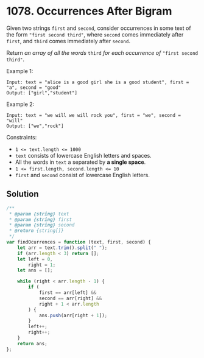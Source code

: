 # 1078. Occurrences After Bigram

Given two strings `first` and `second`, consider occurrences in some text of the form `"first second third"`, where `second` comes immediately after `first`, and `third` comes immediately after `second`.

Return _an array of all the words_ `third` _for each occurrence of_ `"first second third"`.

Example 1:

```
Input: text = "alice is a good girl she is a good student", first = "a", second = "good"
Output: ["girl","student"]
```

Example 2:

```
Input: text = "we will we will rock you", first = "we", second = "will"
Output: ["we","rock"]
```

Constraints:

-   `1 <= text.length <= 1000`
-   `text` consists of lowercase English letters and spaces.
-   All the words in `text` a separated by **a single space**.
-   `1 <= first.length, second.length <= 10`
-   `first` and `second` consist of lowercase English letters.

## Solution

```javascript
/**
 * @param {string} text
 * @param {string} first
 * @param {string} second
 * @return {string[]}
 */
var findOcurrences = function (text, first, second) {
    let arr = text.trim().split(" ");
    if (arr.length < 3) return [];
    let left = 0,
        right = 1;
    let ans = [];

    while (right < arr.length - 1) {
        if (
            first == arr[left] &&
            second == arr[right] &&
            right + 1 < arr.length
        ) {
            ans.push(arr[right + 1]);
        }
        left++;
        right++;
    }
    return ans;
};
```

